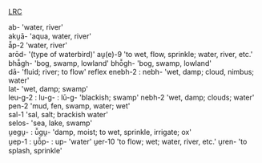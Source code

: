 [LRC](https://lrc.la.utexas.edu/lex/semantic/field/PW_WA)

ab-   'water, river'   
aku̯ā-   'aqua, water, river'   
ā̆p-2   'water, river'   
arōd-   '(type of waterbird)'
au̯(e)-9   'to wet, flow, sprinkle; water, river, etc.'   
bhā̆gh-   'bog, swamp, lowland'
bhō̆gh-   'bog, swamp, lowland'   
dā-   'fluid; river; to flow'   reflex
enebh-2 : nebh-   'wet, damp; cloud, nimbus; water'   
lat-   'wet, damp; swamp'   
leu-g-2 : lu-g- : lū-g-   'blackish; swamp'
nebh-2   'wet, damp; clouds; water'   
pen-2   'mud, fen, swamp, water; wet'   
sal-1   'sal, salt; brackish water'   
selos-   'sea, lake, swamp'   
u̯egu̯- : ū̆gu̯-   'damp, moist; to wet, sprinkle, irrigate; ox'   
u̯ep-1 : u̯ō̆p- : up-   'water'
u̯er-10   'to flow; wet; water, river, etc.'
u̯ren-   'to splash, sprinkle'

